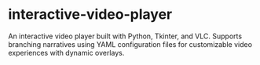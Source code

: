 # interactive-video-player
An interactive video player built with Python, Tkinter, and VLC. Supports branching narratives using YAML configuration files for customizable video experiences with dynamic overlays.
